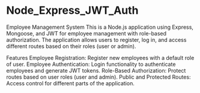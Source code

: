 # Node_Express_JWT_Auth
Employee Management System
This is a Node.js application using Express, Mongoose, and JWT for employee management with role-based authorization. The application allows users to register, log in, and access different routes based on their roles (user or admin).

Features
Employee Registration: Register new employees with a default role of user.
Employee Authentication: Login functionality to authenticate employees and generate JWT tokens.
Role-Based Authorization: Protect routes based on user roles (user and admin).
Public and Protected Routes: Access control for different parts of the application.
